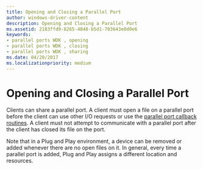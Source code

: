 ```yaml
---
title: Opening and Closing a Parallel Port
author: windows-driver-content
description: Opening and Closing a Parallel Port
ms.assetid: 2183ffd9-8265-4848-b5d1-703643e0d0e6
keywords:
- parallel ports WDK , opening
- parallel ports WDK , closing
- parallel ports WDK , sharing
ms.date: 04/20/2017
ms.localizationpriority: medium
---
```


# Opening and Closing a Parallel Port





Clients can share a parallel port. A client must open a file on a parallel port before the client can use other I/O requests or use the [parallel port callback routines](https://msdn.microsoft.com/library/windows/hardware/ff544307). A client must not attempt to communicate with a parallel port after the client has closed its file on the port.

Note that in a Plug and Play environment, a device can be removed or added whenever there are no open files on it. In general, every time a parallel port is added, Plug and Play assigns a different location and resources.

 

 




